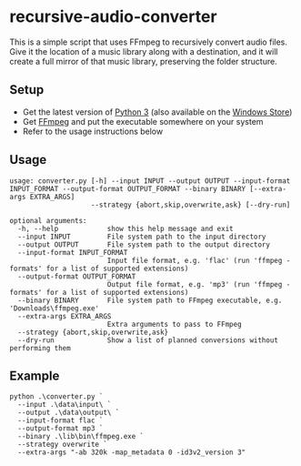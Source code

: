 # recursive-audio-converter

This is a simple script that uses FFmpeg to recursively convert audio files. Give it the location of a music library along with a destination, and it will create a full mirror of that music library, preserving the folder structure.

## Setup

- Get the latest version of [Python 3](https://www.python.org/) (also available on the [Windows Store](https://www.microsoft.com/en-us/p/python-39/9p7qfqmjrfp7))
- Get [FFmpeg](https://www.ffmpeg.org/) and put the executable somewhere on your system
- Refer to the usage instructions below

## Usage

```
usage: converter.py [-h] --input INPUT --output OUTPUT --input-format INPUT_FORMAT --output-format OUTPUT_FORMAT --binary BINARY [--extra-args EXTRA_ARGS]
                    --strategy {abort,skip,overwrite,ask} [--dry-run]

optional arguments:
  -h, --help            show this help message and exit
  --input INPUT         File system path to the input directory
  --output OUTPUT       File system path to the output directory
  --input-format INPUT_FORMAT
                        Input file format, e.g. 'flac' (run 'ffmpeg -formats' for a list of supported extensions)
  --output-format OUTPUT_FORMAT
                        Output file format, e.g. 'mp3' (run 'ffmpeg -formats' for a list of supported extensions)
  --binary BINARY       File system path to FFmpeg executable, e.g. 'Downloads\ffmpeg.exe'
  --extra-args EXTRA_ARGS
                        Extra arguments to pass to FFmpeg
  --strategy {abort,skip,overwrite,ask}
  --dry-run             Show a list of planned conversions without performing them
```

## Example

```
python .\converter.py `
  --input .\data\input\ `
  --output .\data\output\ `
  --input-format flac `
  --output-format mp3 `
  --binary .\lib\bin\ffmpeg.exe `
  --strategy overwrite `
  --extra-args "-ab 320k -map_metadata 0 -id3v2_version 3"
```
